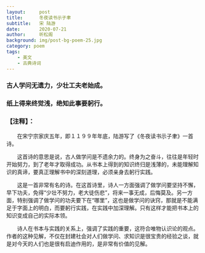 ```yaml
---
layout:     post
title:      冬夜读书示子聿
subtitle:   宋 陆游
date:       2020-07-21
author:     听松阁
background: img/post-bg-poem-25.jpg
category: poem
tags:
    - 美文
    - 古典诗词
---
```



### 古人学问无遗力，少壮工夫老始成。
### 纸上得来终觉浅，绝知此事要躬行。


### 【注释】：
　　在宋宁宗家庆五年，即１１９９年年底，陆游写了《冬夜读书示子聿》一首诗。
  
　　这首诗的意思是说，古人做学问是不遗余力的。终身为之奋斗，往往是年轻时开始努力，到了老年才取得成功。从书本上得到的知识终归是浅薄的，未能理解知识的真谛，要真正理解书中的深刻道理，必须亲身去躬行实践。
  
　　这是一首非常有名的诗。在这首诗里，诗人一方面强调了做学问要坚持不懈，早下功夫，免得“少壮不努力，老大徒伤悲”，将来一事无成，后悔莫及。另一方面，特别强调了做学问的功夫要下在“哪里”，这也是做学问的诀窍，那就是不能满足于字面上的明白，而要躬行实践，在实践中加深理解。只有这样才能把书本上的知识变成自己的实际本领。
  
　　诗人在书本与实践的关系上，强调了实践的重要，这符合唯物认识论的观点。作者的这种见解，不仅在封建社会对人们做学问、求知识是很宝贵的经验之谈，就是对今天的人们也是很有启迪作用的，是非常有价值的见解。
